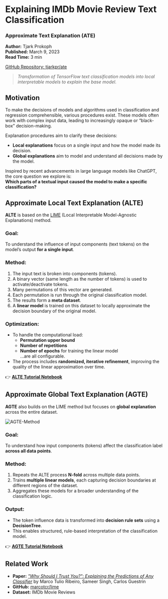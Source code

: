 # Explaining IMDb Movie Review Text Classification  
### Approximate Text Explanation (ATE)

**Author:** Tjark Prokoph  
**Published:** March 9, 2023  
**Read Time:** 3 min  

[GitHub Repository: tjarkpr/ate](https://github.com/tjarkpr/ate)  
> *Transformation of TensorFlow text classification models into local interpretable models to explain the base model.*

## Motivation

To make the decisions of models and algorithms used in classification and regression comprehensible, various procedures exist. These models often work with complex input data, leading to increasingly opaque or “black-box” decision-making.

Explanation procedures aim to clarify these decisions:
- **Local explanations** focus on a single input and how the model made its decision.
- **Global explanations** aim to model and understand all decisions made by the model.

Inspired by recent advancements in large language models like ChatGPT, the core question we explore is:  
**Which parts of a textual input caused the model to make a specific classification?**

## Approximate Local Text Explanation (ALTE)

**ALTE** is based on the [LIME](https://github.com/marcotcr/lime) (Local Interpretable Model-Agnostic Explanations) method.

### Goal:
To understand the influence of input components (text tokens) on the model’s output **for a single input**.

### Method:
1. The input text is broken into components (tokens).
2. A binary vector (same length as the number of tokens) is used to activate/deactivate tokens.
3. Many permutations of this vector are generated.
4. Each permutation is run through the original classification model.
5. The results form a **meta dataset**.
6. A **linear model** is trained on this dataset to locally approximate the decision boundary of the original model.

### Optimization:
- To handle the computational load:
  - **Permutation upper bound**
  - **Number of repetitions**
  - **Number of epochs** for training the linear model  
  ...are all configurable.
- The process includes **randomized, iterative refinement**, improving the quality of the linear approximation over time.

👉 **[ALTE Tutorial Notebook](https://gist.github.com/tjarkpr/931514e936999fb7e27a5f98c3576ca4)**

## Approximate Global Text Explanation (AGTE)

**AGTE** also builds on the LIME method but focuses on **global explanation** across the entire dataset.

![AGTE-Method]()

### Goal:
To understand how input components (tokens) affect the classification label **across all data points**.

### Method:
1. Repeats the ALTE process **N-fold** across multiple data points.
2. Trains **multiple linear models**, each capturing decision boundaries at different regions of the dataset.
3. Aggregates these models for a broader understanding of the classification logic.

### Output:
- The token influence data is transformed into **decision rule sets** using a **DecisionTree**.
- This enables structured, rule-based interpretation of the classification model.

👉 **[AGTE Tutorial Notebook](https://gist.github.com/tjarkpr/d08d175da0654a255686d13034b06e05)**

## Related Work

- **Paper:** *["Why Should I Trust You?": Explaining the Predictions of Any Classifier](https://arxiv.org/abs/1602.04938)* by Marco Tulio Ribeiro, Sameer Singh, Carlos Guestrin  
- **GitHub:** [marcotcr/lime](https://github.com/marcotcr/lime)  
- **Dataset:** IMDb Movie Reviews